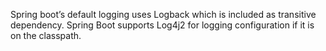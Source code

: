 
Spring boot’s default logging uses Logback which is included as transitive dependency. Spring Boot supports Log4j2 for logging configuration if it is on the classpath.
